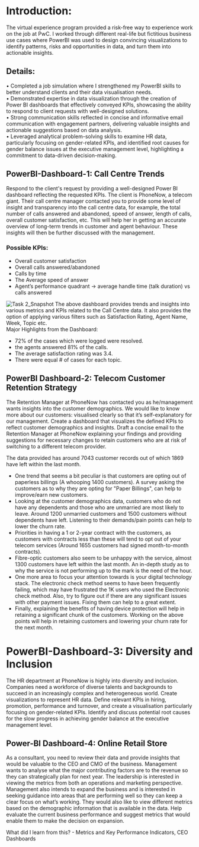 # Introduction:
The virtual experience program provided a risk-free way to experience work on the job at PwC. I worked through different real-life but fictitious business use cases where PowerBI was used to design convincing visualizations to identify patterns, risks and opportunities in data, and turn them into actionable insights. 

## Details:
•	Completed a job simulation where I strengthened my PowerBI skills to better understand clients and their data visualisation needs.<br>
•	Demonstrated expertise in data visualization through the creation of Power BI dashboards that effectively conveyed KPIs, showcasing the ability to respond to client requests with well-designed solutions.<br>
•	Strong communication skills reflected in concise and informative email communication with engagement partners, delivering valuable insights and actionable suggestions based on data analysis.<br>
•	Leveraged analytical problem-solving skills to examine HR data, particularly focusing on gender-related KPIs, and identified root causes for gender balance issues at the executive management level, highlighting a commitment to data-driven decision-making.

## PowerBI-Dashboard-1: Call Centre Trends
Respond to the client's request by providing a well-designed Power BI dashboard reflecting the requested KPIs. The client is PhoneNow, a telecom giant. Their call centre manager contacted you to provide some level of insight and transparency into the call centre data, for example, the total number of calls answered and abandoned, speed of answer, length of calls, overall customer satisfaction, etc. This will help her in getting an accurate overview of long-term trends in customer and agent behaviour. These insights will then be further discussed with the management.

### Possible KPIs:
- Overall customer satisfaction
- Overall calls answered/abandoned
- Calls by time
- The Average speed of answer
- Agent’s performance quadrant -> average handle time (talk duration) vs calls answered
  
![Task 2_Snapshot](https://github.com/NinadPatil66/PwC-PowerBI-Virtual-Experience-Program/assets/149456265/8a72969e-ea4b-468d-8f0d-04f868f402e3)
The above dashboard provides trends and insights into various metrics and KPIs related to the Call Centre data. It also provides the option of applying various filters such as Satisfaction Rating, Agent Name, Week, Topic etc. <br> Major Highlights from the Dashboard: 
- 72% of the cases which were logged were resolved.
- the agents answered 81% of the calls.
- The average satisfaction rating was 3.4.
- There were equal # of cases for each topic.
  
## PowerBI Dashboard-2: Telecom Customer Retention Strategy
The Retention Manager at PhoneNow has contacted you as he/management wants insights into the customer demographics. We would like to know more about our customers: visualised clearly so that it’s self-explanatory for our management. Create a dashboard that visualizes the defined KPIs to reflect customer demographics and insights. Draft a concise email to the Retention Manager at PhoneNow explaining your findings and providing suggestions for necessary changes to retain customers who are at risk of switching to a different telecom provider.

The data provided has around 7043 customer records out of which 1869 have left within the last month. 
- One trend that seems a bit peculiar is that customers are opting out of paperless billings (A whooping 1400 customers). A survey asking the customers as to why they are opting for "Paper Billings", can help to improve/earn new customers.
- Looking at the customer demographics data, customers who do not have any dependents and those who are unmarried are most likely to leave. Around 1200 unmarried customers and 1500 customers without dependents have left. Listening to their demands/pain points can help to lower the churn rate.
- Priorities in having a 1 or 2-year contract with the customers, as customers with contracts less than these will tend to opt out of your telecom services (Around 1655 customers had signed month-to-month contracts).
- Fibre-optic customers also seem to be unhappy with the service, almost 1300 customers have left within the last month. An in-depth study as to why the service is not performing up to the mark is the need of the hour.
- One more area to focus your attention towards is your digital technology stack. The electronic check method seems to have been frequently failing, which may have frustrated the 1K users who used the Electronic check method. Also, try to figure out if there are any significant issues with other payment issues. Fixing them can help to a great extent.
- Finally, explaining the benefits of having device protection will help in retaining a significant chunk of the customers.
Working on the above points will help in retaining customers and lowering your churn rate for the next month.

# PowerBI-Dashboard-3: Diversity and Inclusion
The HR department at PhoneNow is highly into diversity and inclusion. Companies need a workforce of diverse talents and backgrounds to succeed in an increasingly complex and heterogeneous world. Create visualizations to represent HR data. Define relevant KPIs in hiring, promotion, performance and turnover, and create a visualisation particularly focusing on gender-related KPIs. Identify and discuss potential root causes for the slow progress in achieving gender balance at the executive management level.

## Power-BI Dashboard-4: Online Retail Store
As a consultant, you need to review their data and provide insights that would be valuable to the CEO and CMO of the business. Management wants to analyse what the major contributing factors are to the revenue so they can strategically plan for next year. The leadership is interested in viewing the metrics from both an operations and marketing perspective. Management also intends to expand the business and is interested in seeking guidance into areas that are performing well so they can keep a clear focus on what’s working. They would also like to view different metrics based on the demographic information that is available in the data. Help evaluate the current business performance and suggest metrics that would enable them to make the decision on expansion.

What did I learn from this? - Metrics and Key Performance Indicators, CEO Dashboards
